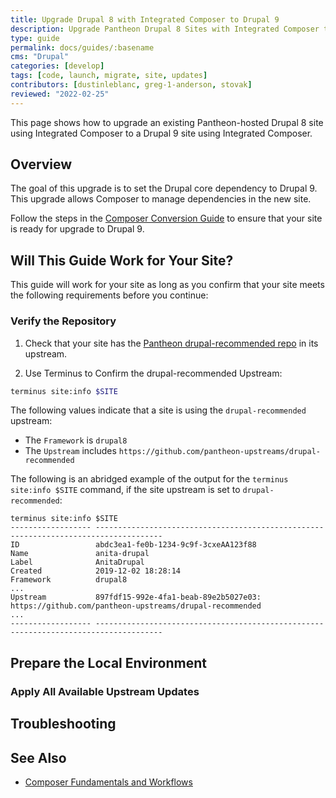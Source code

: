 ```yaml
---
title: Upgrade Drupal 8 with Integrated Composer to Drupal 9
description: Upgrade Pantheon Drupal 8 Sites with Integrated Composer to Drupal 9.
type: guide
permalink: docs/guides/:basename
cms: "Drupal"
categories: [develop]
tags: [code, launch, migrate, site, updates]
contributors: [dustinleblanc, greg-1-anderson, stovak]
reviewed: "2022-02-25"
---
```


This page shows how to upgrade an existing Pantheon-hosted Drupal 8 site using Integrated Composer to a Drupal 9 site using Integrated Composer.

## Overview

The goal of this upgrade is to set the Drupal core dependency to Drupal 9. This upgrade allows Composer to manage dependencies in the new site.

<Alert title="Note"  type="info" >

Follow the steps in the [Composer Conversion Guide](/guides/composer-convert) to ensure that your site is ready for upgrade to Drupal 9.

</Alert>

## Will This Guide Work for Your Site?

This guide will work for your site as long as you confirm that your site meets the following requirements before you continue:

### Verify the Repository

1. Check that your site has the [Pantheon drupal-recommended repo](https://github.com/pantheon-upstreams/drupal-recommended) in its upstream.

1. Use Terminus to Confirm the drupal-recommended Upstream:

  ```bash
  terminus site:info $SITE 
  ```

  The following values indicate that a site is using the `drupal-recommended` upstream:

  - The `Framework` is `drupal8`
  - The `Upstream` includes `https://github.com/pantheon-upstreams/drupal-recommended`

  The following is an abridged example of the output for the `terminus site:info $SITE` command, if the site upstream is set to `drupal-recommended`:

  ```bash{outputLines:2-18}
  terminus site:info $SITE
  ------------------ -------------------------------------------------------------------------------------
  ID                 abdc3ea1-fe0b-1234-9c9f-3cxeAA123f88
  Name               anita-drupal
  Label              AnitaDrupal
  Created            2019-12-02 18:28:14
  Framework          drupal8
  ...
  Upstream           897fdf15-992e-4fa1-beab-89e2b5027e03: https://github.com/pantheon-upstreams/drupal-recommended
  ...
  ------------------ -------------------------------------------------------------------------------------
  ```

## Prepare the Local Environment

<Partial file="drupal-9/prepare-local-environment-no-clone.md" />

### Apply All Available Upstream Updates

<Partial file="drupal-apply-upstream-updates-drupal-recommended.md" />

<Partial file="drupal-8-to-drupal-9-upgrade.md" />

## Troubleshooting

<Partial file="composer-updating.md" />

## See Also

- [Composer Fundamentals and Workflows](/composer)
